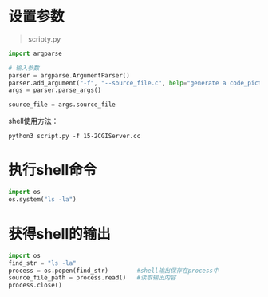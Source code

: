 # 设置参数

> scripty.py

```python
import argparse

# 输入参数
parser = argparse.ArgumentParser()
parser.add_argument("-f", "--source_file.c", help="generate a code_picture for a .c/.cc file", type=str, dest="source_file")
args = parser.parse_args()

source_file = args.source_file
```

shell使用方法：

```shell
python3 script.py -f 15-2CGIServer.cc
```



# 执行shell命令

```python
import os
os.system("ls -la")
```



# 获得shell的输出

```python
import os
find_str = "ls -la"
process = os.popen(find_str)        #shell输出保存在process中
source_file_path = process.read()   #读取输出内容
process.close()
```



